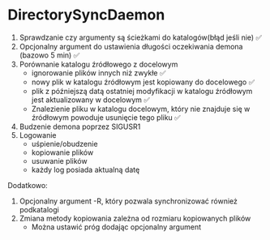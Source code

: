 # DirectorySyncDaemon
1. Sprawdzanie czy argumenty są ścieżkami do katalogów(błąd jeśli nie) :white_check_mark:
2. Opcjonalny argument do ustawienia długości oczekiwania demona (bazowo 5 min) :white_check_mark:
3. Porównanie katalogu źródłowego z docelowym
    - ignorowanie plików innych niż zwykłe :white_check_mark:
    - nowy plik w katalogu źródłowym jest kopiowany do docelowego :white_check_mark:
    - plik z późniejszą datą ostatniej modyfikacji w katalogu źródłowym 
      jest aktualizowany w docelowym :white_check_mark:
    - Znalezienie pliku w katalogu docelowym, który nie znajduje się
      w źródłowym powoduje usunięcie tego pliku :white_check_mark:
4. Budzenie demona poprzez SIGUSR1
5. Logowanie
    - uśpienie/obudzenie
    - kopiowanie plików
    - usuwanie plików
    - każdy log posiada aktualną datę

Dodatkowo:
1. Opcjonalny argument -R, który pozwala synchronizować również podkatalogi
2. Zmiana metody kopiowania zależna od rozmiaru kopiowanych plików
    - Można ustawić próg dodając opcjonalny argument

